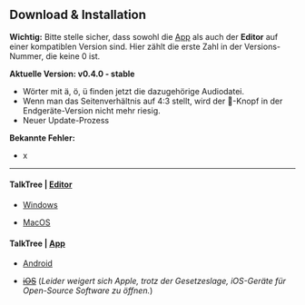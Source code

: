 ## Download & Installation

**Wichtig:** Bitte stelle sicher, dass sowohl die [App](https://github.com/c-smo/TalkTree-App) als auch der **Editor** auf einer kompatiblen Version sind. Hier zählt die erste Zahl in der Versions-Nummer, die keine 0 ist.

**Aktuelle Version: v0.4.0 - stable**

- Wörter mit ä, ö, ü finden jetzt die dazugehörige Audiodatei.
- Wenn man das Seitenverhältnis auf 4:3 stellt, wird der 🌳-Knopf in der Endgeräte-Version nicht mehr riesig.
- Neuer Update-Prozess

**Bekannte Fehler:**

- x

---

#### TalkTree | **[Editor](https://github.com/c-smo/TalkTree-Edit)**

- [Windows](https://github.com/c-smo/TalkTree-Edit/blob/main/TalkTree_Edit/Anleitungen/Installation/windows.md)

- [MacOS](https://github.com/c-smo/TalkTree-Edit/blob/main/TalkTree_Edit/Anleitungen/Installation/macos.md)

#### TalkTree | **[App](https://github.com/c-smo/TalkTree-App)**

- [Android](https://github.com/c-smo/TalkTree-App/releases/download/v0.4.0/TalkTree-App_v0.4.0_android.apk)

- ~~[iOS](URL)~~ (_Leider weigert sich Apple, trotz der Gesetzeslage, iOS-Geräte für Open-Source Software zu öffnen._)
